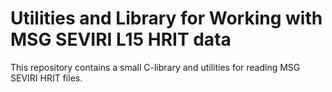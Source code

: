 # Utilities and Library for Working with MSG SEVIRI L15 HRIT data

This repository contains a small C-library and utilities for reading
MSG SEVIRI HRIT files.
